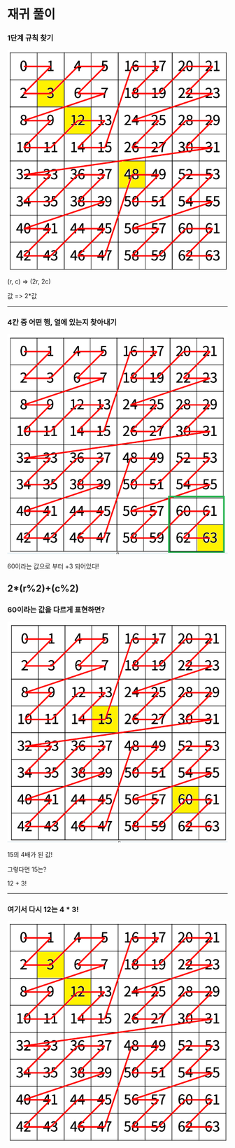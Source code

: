# 재귀 풀이

### 1단계 규칙 찾기

![step 1](image.png)

(r, c) => (2r, 2c)

값 => 2\*값

---

### 4칸 중 어떤 행, 열에 있는지 찾아내기

![step 2](image-4.png)

60이라는 값으로 부터 +3 되어있다!

## 2\*(r%2)+(c%2)

### 60이라는 값을 다르게 표현하면?

![step 3](image-5.png)

15의 4배가 된 값!

그렇다면 15는?

12 + 3!

---

### 여기서 다시 12는 4 \* 3!

![step 4](image-6.png)
